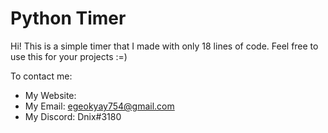 # Python Timer

Hi!
This is a simple timer that I made with only 18 lines of code. Feel free to use this for your projects :=)

To contact me:
- My Website:
- My Email: egeokyay754@gmail.com
- My Discord: Dnix#3180

